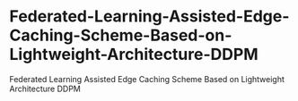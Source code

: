 # Federated-Learning-Assisted-Edge-Caching-Scheme-Based-on-Lightweight-Architecture-DDPM
Federated Learning Assisted Edge Caching Scheme Based on Lightweight Architecture DDPM
